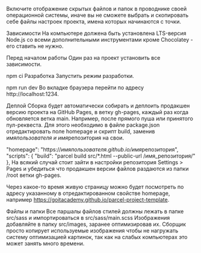 Включите отображение скрытых файлов и папок в проводнике своей операционной
системы, иначе вы не сможете выбрать и скопировать себе файлы настроек проекта,
имена которых начинаются с точки.

Зависимости На компьютере должена быть установлена LTS-версия Node.js со всеми
дополнительными инструментами кроме Chocolatey - его ставить не нужно.

Перед началом работы Один раз на проект установить все зависимости.

npm ci Разработка Запустить режим разработки.

npm run dev Во вкладке браузера перейти по адресу http://localhost:1234.

Деплой Сборка будет автоматически собирать и деплоить продакшен версию проекта
на GitHub Pages, в ветку gh-pages, каждый раз когда обновляется ветка main.
Например, после прямого пуша или принятого пул-реквеста. Для этого необходимо в
файле package.json отредактировать поле homepage и скрипт build, заменив
имя*пользователя и имя*репозитория на свои.

"homepage": "https://имя*пользователя.github.io/имя*репозитория", "scripts": {
"build": "parcel build src/\*.html --public-url /имя_репозитория/" }, На всякий
случай стоит зайти в настройки репозитория Settings > Pages и убедиться что
продакшен версии файлов раздаются из папки /root ветки gh-pages.

Через какое-то время живую страницу можно будет посмотреть по адресу указанному
в отредактированном свойстве homepage, например
https://goitacademy.github.io/parcel-project-template.

Файлы и папки Все паршалы файлов стилей должны лежать в папке src/sass и
импортироваться в src/sass/main.scss Изображения добавляйте в папку src/images,
заранее оптимизировав их. Сборщик просто копирует используемые изображения чтобы
не нагружать систему оптимизацией картинок, так как на слабых компьютерах это
может занять много времени.
